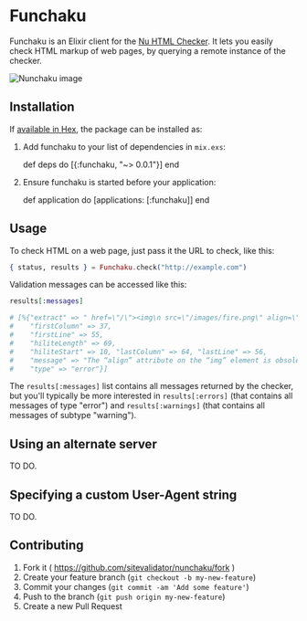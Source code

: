 # Funchaku

Funchaku is an Elixir client for the [Nu HTML Checker](https://github.com/validator/validator). It lets you easily check HTML markup of web pages, by querying a remote instance of the checker.

![Nunchaku image](https://dl.dropboxusercontent.com/u/2268180/nunchaku/Nunchaku.png "Nunchaku image taken from http://commons.wikimedia.org/wiki/File:Nunchaku.png")

## Installation

If [available in Hex](https://hex.pm/docs/publish), the package can be installed as:

  1. Add funchaku to your list of dependencies in `mix.exs`:

        def deps do
          [{:funchaku, "~> 0.0.1"}]
        end

  2. Ensure funchaku is started before your application:

        def application do
          [applications: [:funchaku]]
        end

## Usage

To check HTML on a web page, just pass it the URL to check, like this:

```elixir
{ status, results } = Funchaku.check("http://example.com")
```

Validation messages can be accessed like this:

```elixir
results[:messages]

# [%{"extract" => " href=\"/\"><img\n src=\"/images/fire.png\" align=\"absmiddle\"",
#    "firstColumn" => 37,
#    "firstLine" => 55,
#    "hiliteLength" => 69,
#    "hiliteStart" => 10, "lastColumn" => 64, "lastLine" => 56,
#    "message" => "The “align” attribute on the “img” element is obsolete. Use CSS instead.",
#    "type" => "error"}]
```

The `results[:messages]` list contains all messages returned by the checker, but you'll typically be more interested in `results[:errors]` (that contains all messages of type "error") and `results[:warnings]` (that contains all messages of subtype "warning").

## Using an alternate server

TO DO.

## Specifying a custom User-Agent string

TO DO.

## Contributing

1. Fork it ( https://github.com/sitevalidator/nunchaku/fork )
2. Create your feature branch (`git checkout -b my-new-feature`)
3. Commit your changes (`git commit -am 'Add some feature'`)
4. Push to the branch (`git push origin my-new-feature`)
5. Create a new Pull Request
